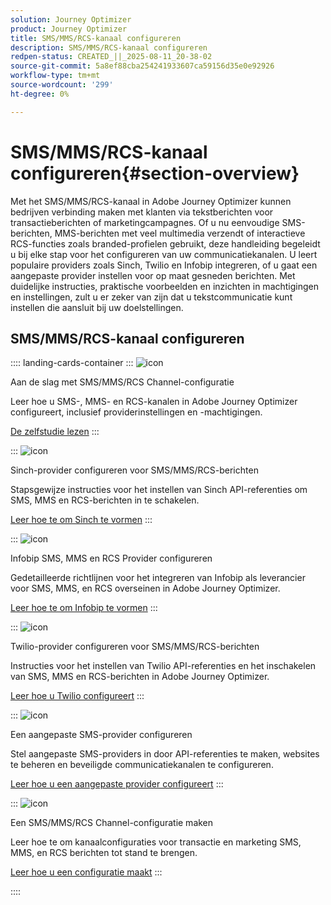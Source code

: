 ```yaml
---
solution: Journey Optimizer
product: Journey Optimizer
title: SMS/MMS/RCS-kanaal configureren
description: SMS/MMS/RCS-kanaal configureren
redpen-status: CREATED_||_2025-08-11_20-38-02
source-git-commit: 5a8ef88cba254241933607ca59156d35e0e92926
workflow-type: tm+mt
source-wordcount: '299'
ht-degree: 0%

---
```



# SMS/MMS/RCS-kanaal configureren{#section-overview}

Met het SMS/MMS/RCS-kanaal in Adobe Journey Optimizer kunnen bedrijven verbinding maken met klanten via tekstberichten voor transactieberichten of marketingcampagnes. Of u nu eenvoudige SMS-berichten, MMS-berichten met veel multimedia verzendt of interactieve RCS-functies zoals branded-profielen gebruikt, deze handleiding begeleidt u bij elke stap voor het configureren van uw communicatiekanalen. U leert populaire providers zoals Sinch, Twilio en Infobip integreren, of u gaat een aangepaste provider instellen voor op maat gesneden berichten. Met duidelijke instructies, praktische voorbeelden en inzichten in machtigingen en instellingen, zult u er zeker van zijn dat u tekstcommunicatie kunt instellen die aansluit bij uw doelstellingen.

## SMS/MMS/RCS-kanaal configureren

:::: landing-cards-container
:::
![icon](https://cdn.experienceleague.adobe.com/icons/circle-play.svg?lang=nl-NL)

Aan de slag met SMS/MMS/RCS Channel-configuratie

Leer hoe u SMS-, MMS- en RCS-kanalen in Adobe Journey Optimizer configureert, inclusief providerinstellingen en -machtigingen.

[De zelfstudie lezen](../using/sms/sms-configuration.md)
:::

:::
![icon](https://cdn.experienceleague.adobe.com/icons/puzzle-piece.svg?lang=nl-NL)

Sinch-provider configureren voor SMS/MMS/RCS-berichten

Stapsgewijze instructies voor het instellen van Sinch API-referenties om SMS, MMS en RCS-berichten in te schakelen.

[Leer hoe te om Sinch te vormen](../using/sms/sms-configuration-sinch.md)
:::

:::
![icon](https://cdn.experienceleague.adobe.com/icons/puzzle-piece.svg?lang=nl-NL)

Infobip SMS, MMS en RCS Provider configureren

Gedetailleerde richtlijnen voor het integreren van Infobip als leverancier voor SMS, MMS, en RCS overseinen in Adobe Journey Optimizer.

[Leer hoe te om Infobip te vormen](../using/sms/sms-configuration-infobip.md)
:::

:::
![icon](https://cdn.experienceleague.adobe.com/icons/puzzle-piece.svg?lang=nl-NL)

Twilio-provider configureren voor SMS/MMS/RCS-berichten

Instructies voor het instellen van Twilio API-referenties en het inschakelen van SMS, MMS en RCS-berichten in Adobe Journey Optimizer.

[Leer hoe u Twilio configureert](../using/sms/sms-configuration-twilio.md)
:::

:::
![icon](https://cdn.experienceleague.adobe.com/icons/code-branch.svg?lang=nl-NL)

Een aangepaste SMS-provider configureren

Stel aangepaste SMS-providers in door API-referenties te maken, websites te beheren en beveiligde communicatiekanalen te configureren.

[Leer hoe u een aangepaste provider configureert](../using/sms/sms-configuration-custom.md)
:::

:::
![icon](https://cdn.experienceleague.adobe.com/icons/gear.svg?lang=nl-NL)

Een SMS/MMS/RCS Channel-configuratie maken

Leer hoe te om kanaalconfiguraties voor transactie en marketing SMS, MMS, en RCS berichten tot stand te brengen.

[Leer hoe u een configuratie maakt](../using/sms/sms-configuration-surface.md)
:::

::::
